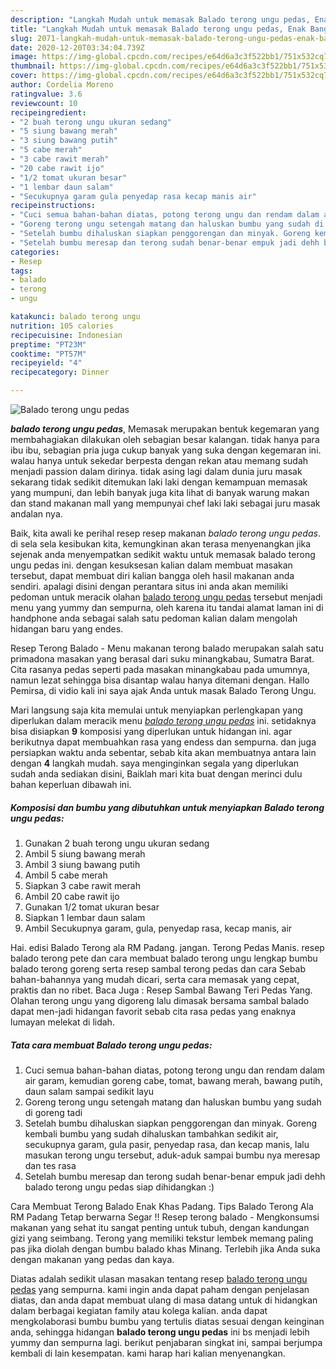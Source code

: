 ```yaml
---
description: "Langkah Mudah untuk memasak Balado terong ungu pedas, Enak Banget"
title: "Langkah Mudah untuk memasak Balado terong ungu pedas, Enak Banget"
slug: 2071-langkah-mudah-untuk-memasak-balado-terong-ungu-pedas-enak-banget
date: 2020-12-20T03:34:04.739Z
image: https://img-global.cpcdn.com/recipes/e64d6a3c3f522bb1/751x532cq70/balado-terong-ungu-pedas-foto-resep-utama.jpg
thumbnail: https://img-global.cpcdn.com/recipes/e64d6a3c3f522bb1/751x532cq70/balado-terong-ungu-pedas-foto-resep-utama.jpg
cover: https://img-global.cpcdn.com/recipes/e64d6a3c3f522bb1/751x532cq70/balado-terong-ungu-pedas-foto-resep-utama.jpg
author: Cordelia Moreno
ratingvalue: 3.6
reviewcount: 10
recipeingredient:
- "2 buah terong ungu ukuran sedang"
- "5 siung bawang merah"
- "3 siung bawang putih"
- "5 cabe merah"
- "3 cabe rawit merah"
- "20 cabe rawit ijo"
- "1/2 tomat ukuran besar"
- "1 lembar daun salam"
- "Secukupnya garam gula penyedap rasa kecap manis air"
recipeinstructions:
- "Cuci semua bahan-bahan diatas, potong terong ungu dan rendam dalam air garam, kemudian goreng cabe, tomat, bawang merah, bawang putih, daun salam sampai sedikit layu"
- "Goreng terong ungu setengah matang dan haluskan bumbu yang sudah di goreng tadi"
- "Setelah bumbu dihaluskan siapkan penggorengan dan minyak. Goreng kembali bumbu yang sudah dihaluskan tambahkan sedikit air, secukupnya garam, gula pasir, penyedap rasa, dan kecap manis, lalu masukan terong ungu tersebut, aduk-aduk sampai bumbu nya meresap dan tes rasa"
- "Setelah bumbu meresap dan terong sudah benar-benar empuk jadi dehh balado terong ungu pedas siap dihidangkan :)"
categories:
- Resep
tags:
- balado
- terong
- ungu

katakunci: balado terong ungu 
nutrition: 105 calories
recipecuisine: Indonesian
preptime: "PT23M"
cooktime: "PT57M"
recipeyield: "4"
recipecategory: Dinner

---
```



![Balado terong ungu pedas](https://img-global.cpcdn.com/recipes/e64d6a3c3f522bb1/751x532cq70/balado-terong-ungu-pedas-foto-resep-utama.jpg)

<b><i>balado terong ungu pedas</i></b>, Memasak merupakan bentuk kegemaran yang membahagiakan dilakukan oleh sebagian besar kalangan. tidak hanya para ibu ibu, sebagian pria juga cukup banyak yang suka dengan kegemaran ini. walau hanya untuk sekedar berpesta dengan rekan atau memang sudah menjadi passion dalam dirinya. tidak asing lagi dalam dunia juru masak sekarang tidak sedikit ditemukan laki laki dengan kemampuan memasak yang mumpuni, dan lebih banyak juga kita lihat di banyak warung makan dan stand makanan mall yang mempunyai chef laki laki sebagai juru masak andalan nya.

Baik, kita awali ke perihal resep resep makanan <i>balado terong ungu pedas</i>. di sela sela kesibukan kita, kemungkinan akan terasa menyenangkan jika sejenak anda menyempatkan sedikit waktu untuk memasak balado terong ungu pedas ini. dengan kesuksesan kalian dalam membuat masakan tersebut, dapat membuat diri kalian bangga oleh hasil makanan anda sendiri. apalagi disini dengan perantara situs ini anda akan memiliki pedoman untuk meracik olahan <u>balado terong ungu pedas</u> tersebut menjadi menu yang yummy dan sempurna, oleh karena itu tandai alamat laman ini di handphone anda sebagai salah satu pedoman kalian dalam mengolah hidangan baru yang endes.

Resep Terong Balado - Menu makanan terong balado merupakan salah satu primadona masakan yang berasal dari suku minangkabau, Sumatra Barat. Cita rasanya pedas seperti pada masakan minangkabau pada umumnya, namun lezat sehingga bisa disantap walau hanya ditemani dengan. Hallo Pemirsa, di vidio kali ini saya ajak Anda untuk masak Balado Terong Ungu.


Mari langsung saja kita memulai untuk menyiapkan perlengkapan yang diperlukan dalam meracik menu <u><i>balado terong ungu pedas</i></u> ini. setidaknya bisa disiapkan <b>9</b> komposisi yang diperlukan untuk hidangan ini. agar berikutnya dapat membuahkan rasa yang endess dan sempurna. dan juga persiapkan waktu anda sebentar, sebab kita akan membuatnya antara lain dengan <b>4</b> langkah mudah. saya menginginkan segala yang diperlukan sudah anda sediakan disini, Baiklah mari kita buat dengan merinci dulu bahan keperluan dibawah ini.

<!--inarticleads1-->

##### Komposisi dan bumbu yang dibutuhkan untuk menyiapkan Balado terong ungu pedas:

1. Gunakan 2 buah terong ungu ukuran sedang
1. Ambil 5 siung bawang merah
1. Ambil 3 siung bawang putih
1. Ambil 5 cabe merah
1. Siapkan 3 cabe rawit merah
1. Ambil 20 cabe rawit ijo
1. Gunakan 1/2 tomat ukuran besar
1. Siapkan 1 lembar daun salam
1. Ambil Secukupnya garam, gula, penyedap rasa, kecap manis, air


Hai. edisi Balado Terong ala RM Padang. jangan. Terong Pedas Manis. resep balado terong pete dan cara membuat balado terong ungu lengkap bumbu balado terong goreng serta resep sambal terong pedas dan cara Sebab bahan-bahannya yang mudah dicari, serta cara memasak yang cepat, praktis dan no ribet. Baca Juga : Resep Sambal Bawang Teri Pedas Yang. Olahan terong ungu yang digoreng lalu dimasak bersama sambal balado dapat men-jadi hidangan favorit sebab cita rasa pedas yang enaknya lumayan melekat di lidah. 

<!--inarticleads2-->

##### Tata cara membuat Balado terong ungu pedas:

1. Cuci semua bahan-bahan diatas, potong terong ungu dan rendam dalam air garam, kemudian goreng cabe, tomat, bawang merah, bawang putih, daun salam sampai sedikit layu
1. Goreng terong ungu setengah matang dan haluskan bumbu yang sudah di goreng tadi
1. Setelah bumbu dihaluskan siapkan penggorengan dan minyak. Goreng kembali bumbu yang sudah dihaluskan tambahkan sedikit air, secukupnya garam, gula pasir, penyedap rasa, dan kecap manis, lalu masukan terong ungu tersebut, aduk-aduk sampai bumbu nya meresap dan tes rasa
1. Setelah bumbu meresap dan terong sudah benar-benar empuk jadi dehh balado terong ungu pedas siap dihidangkan :)


Cara Membuat Terong Balado Enak Khas Padang. Tips Balado Terong Ala RM Padang Tetap berwarna Segar !! Resep terong balado - Mengkonsumsi makanan yang sehat itu sangat penting untuk tubuh, dengan kandungan gizi yang seimbang. Terong yang memiliki tekstur lembek memang paling pas jika diolah dengan bumbu balado khas Minang. Terlebih jika Anda suka dengan makanan yang pedas dan kaya. 

Diatas adalah sedikit ulasan masakan tentang resep <u>balado terong ungu pedas</u> yang sempurna. kami ingin anda dapat paham dengan penjelasan diatas, dan anda dapat membuat ulang di masa datang untuk di hidangkan dalam berbagai kegiatan family atau kolega kalian. anda dapat mengkolaborasi bumbu bumbu yang tertulis diatas sesuai dengan keinginan anda, sehingga hidangan <b>balado terong ungu pedas</b> ini bs menjadi lebih yummy dan sempurna lagi. berikut penjabaran singkat ini, sampai berjumpa kembali di lain kesempatan. kami harap hari kalian menyenangkan.
